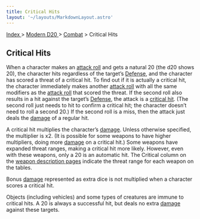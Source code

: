 ```yaml
---
title: Critical Hits
layout: '~/layouts/MarkdownLayout.astro'
---
```


[ Index ](/) > [ Modern D20 ](/modern.d20.srd) > [Combat](/modern.d20.srd/combat) > Critical Hits

## Critical Hits

When a character makes an [attack roll](/modern.d20.srd/combat/attack.roll)
and gets a natural 20 (the d20 shows 20), the character hits regardless of the
target’s [Defense](/modern.d20.srd/combat/defense), and the character has
scored a threat of a critical hit. To find out if it is actually a critical
hit, the character immediately makes another [attack roll](/modern.d20.srd/combat/attack.roll) with all the same modifiers as the
[attack roll](/modern.d20.srd/combat/attack.roll) that scored the threat. If
the second roll also results in a hit against the target’s
[Defense](/modern.d20.srd/combat/defense), the attack is a [critical hit](/modern.d20.srd/combat/critical.hits). (The second roll just needs to hit
to confirm a critical hit; the character doesn’t need to roll a second 20.) If
the second roll is a miss, then the attack just deals the
[damage](/modern.d20.srd/combat/damage) of a regular hit.

A critical hit multiplies the character’s
[damage](/modern.d20.srd/combat/damage). Unless otherwise specified, the
multiplier is x2. (It is possible for some weapons to have higher multipliers,
doing more [damage](/modern.d20.srd/combat/damage) on a critical hit.) Some
weapons have expanded threat ranges, making a critical hit more likely.
However, even with these weapons, only a 20 is an automatic hit. The Critical
column on the [weapon description pages](/modern.d20.srd/equipment/equipment.weapons) indicate the threat range
for each weapon on the tables.

Bonus [damage](/modern.d20.srd/combat/damage) represented as extra dice is not
multiplied when a character scores a critical hit.

Objects (including vehicles) and some types of creatures are immune to
critical hits. A 20 is always a successful hit, but deals no extra
[damage](/modern.d20.srd/combat/damage) against these targets.

